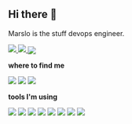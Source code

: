 ## Hi there 👋

Marslo is the stuff devops engineer.

<a href="#">
<img src="https://github-readme-stats.mrdulin.vercel.app/api?username=imarslo&show_icons=true&hide_border=true&icon_color=586069&title_color=a0a9af">
<img src="https://github-readme-stats.vercel.app/api/top-langs/?username=imarslo&layout=compact&hide_border=true&title_color=a0a9af">
</a>

<img align="center" src="https://via.placeholder.com/600x1.png/fff/fff">

**where to find me**

[![](https://img.shields.io/badge/-github@imarslo-911318?style=flat-square&logo=github&logoColor=white&labelColor=c14438)](https://github.com/marslo) [![](https://img.shields.io/badge/-https://imarslo.github.io-0d62a6?&style=flat&logo=hexo&logoColor=white&labelColor=0b5188)](https://imarslo.github.io) [![](https://img.shields.io/badge/-https://marslo.github.io/ibook-6d1be3?&style=flat&logo=markdown&logoColor=white&labelColor=5b18bb)](https://marslo.github.io/ibook)

**tools I'm using**

![](https://img.shields.io/badge/-VIM-5ca730?&style=flat&logo=vim&logoColor=white&labelColor=50932d) ![](https://img.shields.io/badge/-JENKINS-156cc8??logoWidth=48&style=flat-square&logo=Jenkins&logoColor=white&labelColor=145ca7) ![](https://img.shields.io/badge/-JENKINSFILE-e34f26?style=flat-square&logo=Jenkins&logoColor=fff&labelColor=cb351d) ![](https://img.shields.io/badge/-SHELL%20SCRIPT-233243?&style=flat&logo=gnu-bash&logoColor=white&labelColor=192531) ![](https://img.shields.io/badge/-DOCKER-27a3dd?&style=flat&logo=docker&logoColor=white&labelColor=2c87bf) ![](https://img.shields.io/badge/-KUBERNETES-2653de?&style=flat&logo=kubernetes&logoColor=white&labelColor=233cbc) ![](https://img.shields.io/badge/-GROOVY-e77806?&style=flat&logo=groovy&logoColor=white&labelColor=d6700a) ![](https://img.shields.io/badge/-CONTINUOUS%20INTEGRATION-f65c35?&style=flat) 

<!--
**marslo/marslo** is a ✨ _special_ ✨ repository because its `README.md` (this file) appears on your GitHub profile.

Here are some ideas to get you started:

- 🔭 I’m currently working on ...
- 🌱 I’m currently learning ...
- 👯 I’m looking to collaborate on ...
- 🤔 I’m looking for help with ...
- 💬 Ask me about ...
- 📫 How to reach me: ...
- 😄 Pronouns: ...
- ⚡ Fun fact: ...
-->
